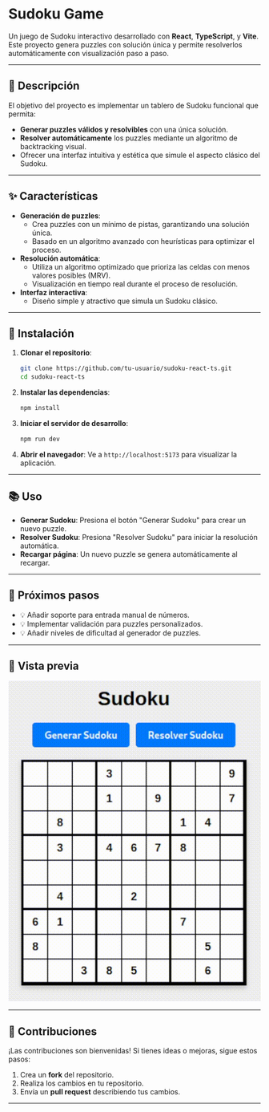 # Sudoku Game

Un juego de Sudoku interactivo desarrollado con **React**, **TypeScript**, y **Vite**. Este proyecto genera puzzles con solución única y permite resolverlos automáticamente con visualización paso a paso.

---

## 🎯 Descripción

El objetivo del proyecto es implementar un tablero de Sudoku funcional que permita:
- **Generar puzzles válidos y resolvibles** con una única solución.
- **Resolver automáticamente** los puzzles mediante un algoritmo de backtracking visual.
- Ofrecer una interfaz intuitiva y estética que simule el aspecto clásico del Sudoku.

---

## ✨ Características

- **Generación de puzzles**:
  - Crea puzzles con un mínimo de pistas, garantizando una solución única.
  - Basado en un algoritmo avanzado con heurísticas para optimizar el proceso.
- **Resolución automática**:
  - Utiliza un algoritmo optimizado que prioriza las celdas con menos valores posibles (MRV).
  - Visualización en tiempo real durante el proceso de resolución.
- **Interfaz interactiva**:
  - Diseño simple y atractivo que simula un Sudoku clásico.

---

## 🚀 Instalación

1. **Clonar el repositorio**:
   ```bash
   git clone https://github.com/tu-usuario/sudoku-react-ts.git
   cd sudoku-react-ts
   ```
2. **Instalar las dependencias**:
   ```bash
   npm install
   ```
3. **Iniciar el servidor de desarrollo**:
   ```bash
   npm run dev
   ```
4. **Abrir el navegador**: Ve a ``http://localhost:5173`` para visualizar la aplicación.

---

## 📚 Uso

- **Generar Sudoku**: Presiona el botón "Generar Sudoku" para crear un nuevo puzzle.
- **Resolver Sudoku**: Presiona "Resolver Sudoku" para iniciar la resolución automática.
- **Recargar página**: Un nuevo puzzle se genera automáticamente al recargar.

---

## 📌 Próximos pasos

- 💡 Añadir soporte para entrada manual de números.
- 💡 Implementar validación para puzzles personalizados.
- 💡 Añadir niveles de dificultad al generador de puzzles.

---

## 🎥 Vista previa

![Sudoku](src/assets/sudoku.gif)

---

## 🤝 Contribuciones

¡Las contribuciones son bienvenidas! Si tienes ideas o mejoras, sigue estos pasos:

  1. Crea un **fork** del repositorio.
  2. Realiza los cambios en tu repositorio.
  3. Envía un **pull request** describiendo tus cambios.

---
